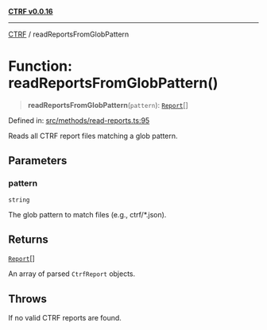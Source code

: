 [**CTRF v0.0.16**](../README.md)

***

[CTRF](../README.md) / readReportsFromGlobPattern

# Function: readReportsFromGlobPattern()

> **readReportsFromGlobPattern**(`pattern`): [`Report`](../interfaces/Report.md)[]

Defined in: [src/methods/read-reports.ts:95](https://github.com/ctrf-io/ctrf-core-js/blob/main/src/methods/read-reports.ts#L95)

Reads all CTRF report files matching a glob pattern.

## Parameters

### pattern

`string`

The glob pattern to match files (e.g., ctrf/*.json).

## Returns

[`Report`](../interfaces/Report.md)[]

An array of parsed `CtrfReport` objects.

## Throws

If no valid CTRF reports are found.

